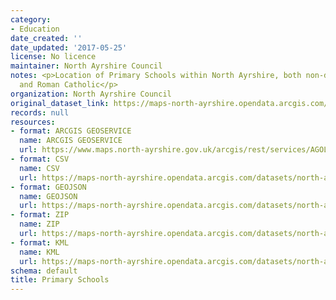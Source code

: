 ```yaml
---
category:
- Education
date_created: ''
date_updated: '2017-05-25'
license: No licence
maintainer: North Ayrshire Council
notes: <p>Location of Primary Schools within North Ayrshire, both non-denominational
  and Roman Catholic</p>
organization: North Ayrshire Council
original_dataset_link: https://maps-north-ayrshire.opendata.arcgis.com/maps/north-ayrshire::primary-schools
records: null
resources:
- format: ARCGIS GEOSERVICE
  name: ARCGIS GEOSERVICE
  url: https://www.maps.north-ayrshire.gov.uk/arcgis/rest/services/AGOL/Open_Data_Portal/MapServer/5
- format: CSV
  name: CSV
  url: https://maps-north-ayrshire.opendata.arcgis.com/datasets/north-ayrshire::primary-schools.csv?outSR=%7B%22latestWkid%22%3A27700%2C%22wkid%22%3A27700%7D
- format: GEOJSON
  name: GEOJSON
  url: https://maps-north-ayrshire.opendata.arcgis.com/datasets/north-ayrshire::primary-schools.geojson?outSR=%7B%22latestWkid%22%3A27700%2C%22wkid%22%3A27700%7D
- format: ZIP
  name: ZIP
  url: https://maps-north-ayrshire.opendata.arcgis.com/datasets/north-ayrshire::primary-schools.zip?outSR=%7B%22latestWkid%22%3A27700%2C%22wkid%22%3A27700%7D
- format: KML
  name: KML
  url: https://maps-north-ayrshire.opendata.arcgis.com/datasets/north-ayrshire::primary-schools.kml?outSR=%7B%22latestWkid%22%3A27700%2C%22wkid%22%3A27700%7D
schema: default
title: Primary Schools
---
```


